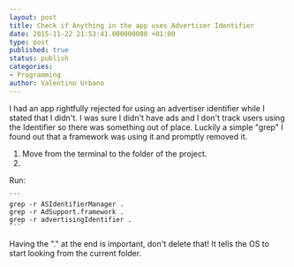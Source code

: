 ```yaml
---
layout: post
title: Check if Anything in the app uses Advertiser Identifier
date: 2015-11-22 21:53:41.000000000 +01:00
type: post
published: true
status: publish
categories:
- Programming
author: Valentino Urbano 
---
```


I had an app rightfully rejected for using an advertiser identifier while I stated that I didn't. I was sure I didn't have ads and I don't track users using the Identifier so there was something out of place. Luckily a simple "grep" I found out that a framework was using it and promptly removed it.

1. Move from the terminal to the folder of the project.
2. 
Run:

    ```
    grep -r ASIdentifierManager .
    grep -r AdSupport.framework .
    grep -r advertisingIdentifier .
    ```

Having the "." at the end is important, don't delete that! It tells the OS to start looking from the current folder.